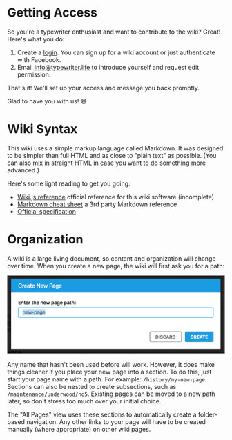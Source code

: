 <!-- TITLE: Contribute -->
<!-- SUBTITLE: How to contribute to the wiki -->

# Getting Access
So you're a typewriter enthusiast and want to contribute to the wiki? Great! Here's what you do:

1. Create a [login](/login). You can sign up for a wiki account or just authenticate with Facebook.
2. Email [info@typewriter.life](mailto:info@typewriter.life) to introduce yourself and request edit permission.

That's it! We'll set up your access and message you back promptly.

Glad to have you with us! :smile:

# Wiki Syntax
This wiki uses a simple markup language called Markdown. It was designed to be simpler than full HTML and as close to "plain text" as possible. (You can also mix in straight HTML in case you want to do something more advanced.)

Here's some light reading to get you going:

* [Wiki.js reference](https://docs.requarks.io/wiki/user-guide/markdown-syntax) official reference for this wiki software (incomplete)
* [Markdown cheat sheet](https://github.com/adam-p/markdown-here/wiki/Markdown-Cheatsheet) a 3rd party Markdown reference
* [Official specification](https://daringfireball.net/projects/markdown/basics)

# Organization
A wiki is a large living document, so content and organization will change over time. When you create a new page, the wiki will first ask you for a path:

![Wiki New Page](/uploads/wiki/wiki-new-page.png "Wiki New Page")

Any name that hasn't been used before will work. However, it does make things cleaner if you place your new page into a section. To do this, just start your page name with a path. For example: `/history/my-new-page`. Sections can also be nested to create subsections, such as `/maintenance/underwood/no5`. Existing pages can be moved to a new path later, so don't stress too much over your initial choice.

The "All Pages" view uses these sections to automatically create a folder-based navigation. Any other links to your page will have to be created manually (where appropriate) on other wiki pages.